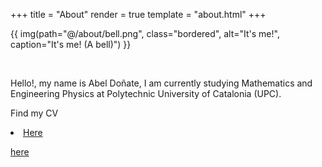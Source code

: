 +++
title = "About"
render = true
template = "about.html"
+++

{{ img(path="@/about/bell.png", class="bordered", alt="It's me!", caption="It's me! (A bell)") }}

&nbsp;

Hello!, my name is Abel Doñate, I am currently studying Mathematics and Engineering Physics at Polytechnic University of Catalonia (UPC).

Find my CV 
<li classs="inline-block">
    <a  target="_blank"
        class"align-middle"
        href="./CV.pdf">Here</a>

</li>

<a href="CV.pdf" target="blank">here</a>
